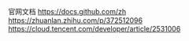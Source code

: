 官网文档 https://docs.github.com/zh  
https://zhuanlan.zhihu.com/p/372512096  
https://cloud.tencent.com/developer/article/2531006  
